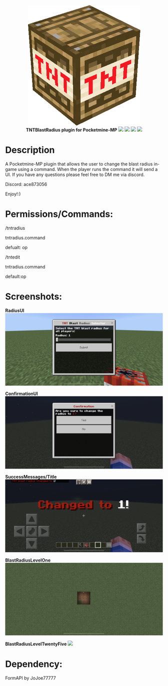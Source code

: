<p align="center">
    <a href="https://github.com/Terpz710/TNTBlastRadius"><img src="https://github.com/Terpz710/TNTBlastRadius/blob/main/icon.png"></img></a><br>
    <b>TNTBlastRadius plugin for Pocketmine-MP</b>
<a href="https://poggit.pmmp.io/p/TNTBlastRadius"><img src="https://poggit.pmmp.io/shield.api/TNTBlastRadius"></a>
<a href="https://poggit.pmmp.io/p/TNTBlastRadius"><img src="https://poggit.pmmp.io/shield.state/TNTBlastRadius"></a>
<a href="https://poggit.pmmp.io/p/TNTBlastRadius"><img src="https://poggit.pmmp.io/shield.dl.total/TNTBlastRadius"></a>
<a href="https://poggit.pmmp.io/p/TNTBlastRadius"><img src="https://poggit.pmmp.io/shield.dl/TNTBlastRadius"></a>

# Description
A Pocketmine-MP plugin that allows the user to change the blast radius in-game using a command. When the player runs the command it will send a UI. If you have any questions please feel free to DM me via discord.

Discord: ace873056  

Enjoy!:)

# Permissions/Commands:

/tntradius

tntradius.command

defualt: op

/tntedit

tntradius.command

default:op

# Screenshots:

**RadiusUI**
<img src="https://github.com/Terpz710/TNTBlastRadius/blob/main/screenshots/RadiusUI.png">

**ConfirmationUI**
<img src="https://github.com/Terpz710/TNTBlastRadius/blob/main/screenshots/ConfirmationUI.png">

**SuccessMessages/Title**
<img src="https://github.com/Terpz710/TNTBlastRadius/blob/main/screenshots/SuccessMessages.png">

**BlastRadiusLevelOne**
<img src="https://github.com/Terpz710/TNTBlastRadius/blob/main/screenshots/BlastRadiusLevelOne.png">

**BlastRadiusLevelTwentyFive**
<img src="https://github.com/Terpz710/TNTBlastRadius/blob/main/screenshots/BlastRadiusLevelTwentyFive.png">

# Dependency:

FormAPI by JoJoe77777
